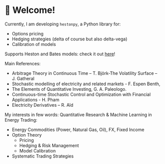 # 👋 Welcome!

Currently, I am developing `hestonpy`, a Python library for:  
- Options pricing
- Hedging strategies (delta of course but also delta-vega)
- Calibration of models

Supports Heston and Bates models: check it out [here](https://sarcasticmatrix.github.io/hestonpy/)!

Main References:
- Arbitrage Theory in Continuous Time – T. Björk-The Volatility Surface – J. Gatheral
- Stochastic modelling of electricity and related markets - F. Espen Benth,
- The Elements of Quantitative Investing, G. A. Paleologo.
- Continuous-time Stochastic Control and Optimization with Financial Applications - H. Pham
- Electricity Derivatives – R. Aïd


My interests in few words: Quantitative Research & Machine Learning in Energy Trading:
- Energy Commodities (Power, Natural Gas, Oil), FX, Fixed Income  
- Option Theory
  - Pricing 
  - Hedging & Risk Management  
  - Model Calibration  
- Systematic Trading Strategies
